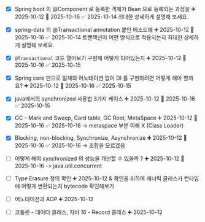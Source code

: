 - [x] Spring boot 의 @Component 로 등록한 객체가 Bean 으로 등록되는 과정을 ➕ 2025-10-12 📅 2025-10-16 ✅ 2025-10-14
      최대한 상세하게 설명해 보세요.

- [x] spring-data 의 @Transactional annotation 붙인 메소드에 ➕ 2025-10-12 📅 2025-10-16 ✅ 2025-10-14
      트랜잭션이 어떤 방식으로 적용되는지 최대한 상세하게 설명해 보세요.

- [x] `@Transactional` 코드 열어보기 구현체 어떻게 되어있는지 ➕ 2025-10-12 📅 2025-10-16 ✅ 2025-10-15

- [x] Spring core 만으로 일체의 어노테이션 없이 DI 를 구현하려면 어떻게 해야 할까요? ➕ 2025-10-12 📅 2025-10-16 ✅ 2025-10-15

- [x] java에서의 synchronized 사용법 3가지 케이스 ➕ 2025-10-12 📅 2025-10-16 ✅ 2025-10-15

- [x] GC - Mark and Sweep, Card table, GC Root, MetaSpace ➕ 2025-10-12 📅 2025-10-16 ✅ 2025-10-16
      -> metaspace 부분 이해 X (Class Loader)

- [x] Blocking, non-blocking, Synchronize, Asynchronize ➕ 2025-10-12 📅 2025-10-16 ✅ 2025-10-16
      -> 조합을 모르겠음

- [ ] 어떻게 해야 synchronized 의 성능을 개선할 수 있을까 ? ➕ 2025-10-12 📅 2025-10-16
      -> java.util.concurrent



- [ ] Type Erasure 정의 확인 ➕ 2025-10-12 
      & 확인을 위하여 제너릭 클래스가 런타임에 어떻게 변환되는지 bytecode 확인해보기

- [ ] 어노테이션과 AOP ➕ 2025-10-12 

- [ ] 코틀린 - 데이터 클래스, 자바 16 - Record 클래스 ➕ 2025-10-12 











